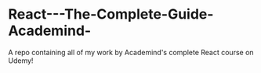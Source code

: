# React---The-Complete-Guide-Academind-
A repo containing all of my work by Academind's complete React course on Udemy!
